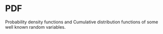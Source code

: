 # PDF

Probability density functions and Cumulative distribution functions of some well known random variables.
